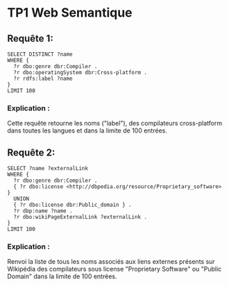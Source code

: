 # TP1 Web Semantique

## Requête 1:
```sparql
SELECT DISTINCT ?name
WHERE {
  ?r dbo:genre dbr:Compiler .
  ?r dbo:operatingSystem dbr:Cross-platform .
  ?r rdfs:label ?name
}
LIMIT 100
```

### Explication :
Cette requête retourne les noms ("label"), des compilateurs cross-platform dans toutes les langues et dans la limite de 100 entrées.

## Requête 2:
```sparql
SELECT ?name ?externalLink
WHERE {
  ?r dbo:genre dbr:Compiler .
  { ?r dbo:license <http://dbpedia.org/resource/Proprietary_software> }
  UNION
  { ?r dbo:license dbr:Public_domain } .
  ?r dbp:name ?name .
  ?r dbo:wikiPageExternalLink ?externalLink .
}
LIMIT 100
```
### Explication :
Renvoi la liste de tous les noms associés aux liens externes présents sur Wikipédia des compilateurs sous license "Proprietary Software" ou "Public Domain" dans la limite de 100 entrées.
